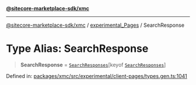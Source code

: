 [**@sitecore-marketplace-sdk/xmc**](../../../../README.md)

***

[@sitecore-marketplace-sdk/xmc](../../../../README.md) / [experimental\_Pages](../README.md) / SearchResponse

# Type Alias: SearchResponse

> **SearchResponse** = [`SearchResponses`](SearchResponses.md)\[keyof [`SearchResponses`](SearchResponses.md)\]

Defined in: [packages/xmc/src/experimental/client-pages/types.gen.ts:1041](https://github.com/Sitecore/marketplace-sdk/blob/main/packages/xmc/src/experimental/client-pages/types.gen.ts#L1041)
